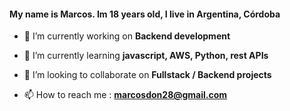 <h4 align="left">My name is Marcos. Im 18 years old, I live in Argentina, Córdoba</h4>

- 🔭 I’m currently working on **Backend development**

- 🌱 I’m currently learning  **javascript, AWS, Python, rest APIs**

- 👯 I’m looking to collaborate on  **Fullstack / Backend projects**

- 📫 How to reach me : **marcosdon28@gmail.com**



